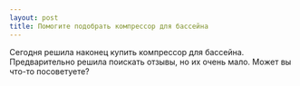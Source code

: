 ```yaml
---
layout: post 
title: Помогите подобрать компрессор для бассейна 
--- 
```

Сегодня решила наконец купить компрессор для бассейна. Предварительно решила поискать отзывы, но их очень мало. Может вы что-то посоветуете?